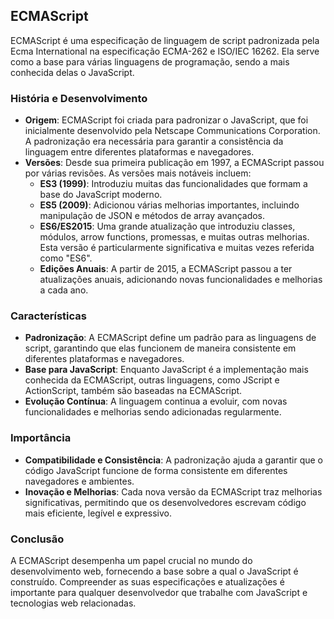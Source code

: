 ## ECMAScript

ECMAScript é uma especificação de linguagem de script padronizada pela Ecma International na especificação ECMA-262 e ISO/IEC 16262. Ela serve como a base para várias linguagens de programação, sendo a mais conhecida delas o JavaScript.

### História e Desenvolvimento
- **Origem**: ECMAScript foi criada para padronizar o JavaScript, que foi inicialmente desenvolvido pela Netscape Communications Corporation. A padronização era necessária para garantir a consistência da linguagem entre diferentes plataformas e navegadores.
- **Versões**: Desde sua primeira publicação em 1997, a ECMAScript passou por várias revisões. As versões mais notáveis incluem:
  - **ES3 (1999)**: Introduziu muitas das funcionalidades que formam a base do JavaScript moderno.
  - **ES5 (2009)**: Adicionou várias melhorias importantes, incluindo manipulação de JSON e métodos de array avançados.
  - **ES6/ES2015**: Uma grande atualização que introduziu classes, módulos, arrow functions, promessas, e muitas outras melhorias. Esta versão é particularmente significativa e muitas vezes referida como "ES6".
  - **Edições Anuais**: A partir de 2015, a ECMAScript passou a ter atualizações anuais, adicionando novas funcionalidades e melhorias a cada ano.

### Características
- **Padronização**: A ECMAScript define um padrão para as linguagens de script, garantindo que elas funcionem de maneira consistente em diferentes plataformas e navegadores.
- **Base para JavaScript**: Enquanto JavaScript é a implementação mais conhecida da ECMAScript, outras linguagens, como JScript e ActionScript, também são baseadas na ECMAScript.
- **Evolução Contínua**: A linguagem continua a evoluir, com novas funcionalidades e melhorias sendo adicionadas regularmente.

### Importância
- **Compatibilidade e Consistência**: A padronização ajuda a garantir que o código JavaScript funcione de forma consistente em diferentes navegadores e ambientes.
- **Inovação e Melhorias**: Cada nova versão da ECMAScript traz melhorias significativas, permitindo que os desenvolvedores escrevam código mais eficiente, legível e expressivo.

### Conclusão
A ECMAScript desempenha um papel crucial no mundo do desenvolvimento web, fornecendo a base sobre a qual o JavaScript é construído. Compreender as suas especificações e atualizações é importante para qualquer desenvolvedor que trabalhe com JavaScript e tecnologias web relacionadas.